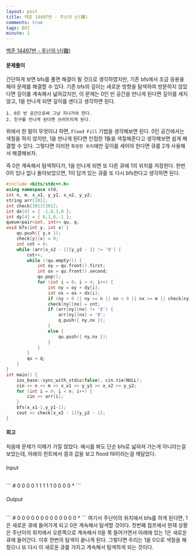 ```yaml
---
layout: post
title: 백준 14497번 - 주난의 난(難)
comments: true
tags: BOJ
minute: 1
---
```

[백준 14497번 - 주난의 난(難)](https://www.acmicpc.net/problem/14497)  

<h4>문제풀이</h4>
간단하게 보면 bfs를 풀면 해결이 될 것으로 생각하였지만, 기존 bfs에서 조금 응용을 해야 문제를 해결할 수 있다. 기존 bfs의 깊이는 새로운 방향을 탐색하여 방문하지 않았다면 깊이를 계속해서 넓혀갔지만, 이 문제는 0인 빈 공간을 만나게 된다면 깊이를 세지않고, 1을 만나게 되면 깊이를 센다고 생각하면 된다.

```
1. 0은 빈 공간으로써 그냥 지나가야 한다.
2. 친구를 만나게 된다면 쓰러뜨리게 된다.
```

위에서 한 말이 무엇이냐 하면, `Flood Fill` 기법을 생각해보면 된다. 0인 공간에서는 색칠을 하지 않지만, 1을 만나게 된다면 인접한 1들을 색칠해준다고 생각해보면 쉽게 해결할 수 있다. 그렇다면 이러한 `특정한 위치`에만 깊이를 세어야 한다면 큐를 2개 사용해서 해결해보자.

즉 0은 계속해서 탐색하다가, 1을 만나게 되면 또 다른 큐에 1의 위치를 저장한다. 한번 0이 있나 없나 돌아보았으면, 1이 담겨 있는 큐를 또 다시 bfs한다고 생각하면 된다.

```c++
#include <bits/stdc++.h>
using namespace std;
int n, m, x_x1, y_y1, x_x2, y_y2;
string arr[301];
int check[301][301];
int dx[4] = { -1,0,1,0 };
int dy[4] = { 0,1,0,-1 };
queue<pair<int, int>> qu, q;
void bfs(int y, int x) {
    qu.push({ y,x });
    check[y][x] = 0;
    int cnt = 0;
    while (arr[x_x2 - 1][y_y2 - 1] != '0') {
        cnt++;
        while (!qu.empty()) {
            int oy = qu.front().first;
            int ox = qu.front().second;
            qu.pop();
            for (int i = 0; i < 4; i++) {
                int ny = oy + dy[i];
                int nx = ox + dx[i];
                if (ny < 0 || ny >= n || nx < 0 || nx >= m || check[ny][nx]) continue;
                check[ny][nx] = cnt;
                if (arr[ny][nx] != '0') {
                    arr[ny][nx] = '0';
                    q.push({ ny,nx });
                }
                else {
                    qu.push({ ny,nx });
                }
            }
        }
        qu = q;
    }
}
int main() {
    ios_base::sync_with_stdio(false), cin.tie(NULL);
    cin >> n >> m >> x_x1 >> y_y1 >> x_x2 >> y_y2;
    for (int i = 0; i < n; i++) {
        cin >> arr[i];
    } 
    bfs(x_x1-1,y_y1-1);
    cout << check[x_x2 - 1][y_y2 - 1];
}

```

<h4>회고</h4>
처음에 문제가 이해가 가질 않았다. 예시를 봐도 단순 bfs로 넓혀져 가는게 아니라는걸 보았는데, 아래의 힌트에서 결과 값을 보고 flood fill이라는걸 깨달았다.

<h6>Input</h6>
```
# 0 0 0 0
1 1 1 1 1
0 0 0 0 *
```
<h6>Output</h6>
```
# 0 0 0 0
0 0 0 0 0
0 0 0 0 *
```
여기서 주난이의 위치에서 bfs를 하게 된다면, 1은 새로운 큐에 들어가게 되고 0은 계속해서 탐색할 것이다. 첫번째 점프에서 현재 상황은 주난이의 위치에서 오른쪽으로 계속해서 0을 쭉 들어가면서 아래에 있는 1은 새로운 큐에 들어간다. 이후 한번의 탐색이 끝나게 된다. 그렇다면 우리는 1을 0으로 색칠을 해줬으니 또 다시 이 새로운 큐를 가지고 계속해서 탐색하게 되는 것이다.


